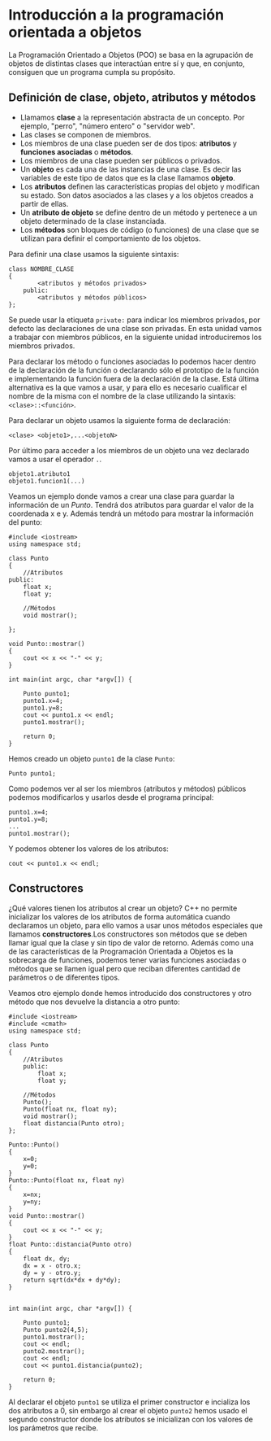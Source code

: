 # Introducción a la programación orientada a objetos

La Programación Orientado a Objetos (POO) se basa en la agrupación de objetos de distintas clases que interactúan entre sí y que, en conjunto, consiguen que un programa cumpla su propósito.


## Definición de clase, objeto, atributos y métodos

* Llamamos **clase** a la representación abstracta de un concepto. Por ejemplo, "perro", "número entero" o "servidor web".
* Las clases se componen de miembros.
* Los miembros de una clase pueden ser de dos tipos: **atributos** y **funciones asociadas** o **métodos**.
* Los miembros de una clase pueden ser públicos o privados. 
* Un **objeto** es cada una de las instancias de una clase. Es decir las variables de este tipo de datos que es la clase llamamos **objeto**.
* Los **atributos** definen las características propias del objeto y modifican su estado. Son datos asociados a las clases y a los objetos creados a partir de ellas.
* Un **atributo de objeto** se define dentro de un método y pertenece a un objeto determinado de la clase instanciada.
* Los **métodos** son bloques de código (o funciones) de una clase que se utilizan para definir el comportamiento de los objetos.

Para definir una clase usamos la siguiente sintaxis:

	class NOMBRE_CLASE
	{
			<atributos y métodos privados>
		public:
			<atributos y métodos públicos>
	};

Se puede usar la etiqueta `private:` para indicar los miembros privados, por defecto las declaraciones de una clase son privadas. En esta unidad vamos a trabajar con miembros públicos, en la siguiente unidad introduciremos los miembros privados.

Para declarar los método o funciones asociadas lo podemos hacer dentro de la declaración de la función o declarando sólo el prototipo de la función e implementando la función fuera de la declaración de la clase. Está última alternativa es la que vamos a usar, y para ello es necesario cualificar el nombre de la misma con el nombre de la clase utilizando la sintaxis: `<clase>::<función>`.

Para declarar un objeto usamos la siguiente forma de declaración:

	<clase> <objeto1>,...<objetoN>

Por último para acceder a los miembros de un objeto una vez declarado vamos a usar el operador `.`.

	objeto1.atributo1
	objeto1.funcion1(...)

Veamos un ejemplo donde vamos a crear una clase para guardar la información de un *Punto*. Tendrá dos atributos para guardar el valor de la coordenada x e y. Además tendrá un método para mostrar la información del punto:

	#include <iostream>
	using namespace std;

	class Punto
	{
		//Atributos
	public:
		float x;
		float y;

		//Métodos
		void mostrar();

	};	

	void Punto::mostrar()
	{
		cout << x << "-" << y;
	}

	int main(int argc, char *argv[]) {

		Punto punto1;
		punto1.x=4;
		punto1.y=8;
		cout << punto1.x << endl;
		punto1.mostrar();

		return 0;
	}

Hemos creado un objeto `punto1` de la clase `Punto`:

	Punto punto1;

Como podemos ver al ser los miembros (atributos y métodos) públicos podemos modificarlos y usarlos desde el programa principal:

	punto1.x=4;
	punto1.y=8;
	...
	punto1.mostrar();

Y podemos obtener los valores de los atributos:

	cout << punto1.x << endl;

## Constructores

¿Qué valores tienen los atributos al crear un objeto? C++ no permite inicializar los valores de los atributos de forma automática cuando declaramos un objeto, para ello vamos a usar unos métodos especiales que llamamos **constructores**.Los constructores son métodos que se deben llamar igual que la clase y sin tipo de valor de retorno. Además como una de las características de la Programación Orientada a Objetos es la sobrecarga de funciones, podemos tener varias funciones asociadas o métodos que se llamen igual pero que reciban diferentes cantidad de parámetros o de diferentes tipos.

Veamos otro ejemplo donde hemos introducido dos constructores y otro método que nos devuelve la distancia a otro punto:

	#include <iostream>
	#include <cmath>
	using namespace std;

	class Punto
	{
		//Atributos
		public:
			float x;
			float y;

		//Métodos
		Punto();
		Punto(float nx, float ny);
		void mostrar();
		float distancia(Punto otro);
	};	

	Punto::Punto()
	{
		x=0;
		y=0;
	}
	Punto::Punto(float nx, float ny)
	{
		x=nx;
		y=ny;
	}
	void Punto::mostrar()
	{
		cout << x << "-" << y;
	}
	float Punto::distancia(Punto otro)
	{
		float dx, dy;
		dx = x - otro.x;
		dy = y - otro.y;
		return sqrt(dx*dx + dy*dy);
	}


	int main(int argc, char *argv[]) {

		Punto punto1;
		Punto punto2(4,5);
		punto1.mostrar();
		cout << endl;
		punto2.mostrar();
		cout << endl;
		cout << punto1.distancia(punto2);

		return 0;
	}

Al declarar el objeto `punto1` se utiliza el primer constructor e incializa los dos atributos a 0, sin embargo al crear el objeto `punto2` hemos usado el segundo constructor donde los atributos se inicializan con los valores de los parámetros que recibe.
